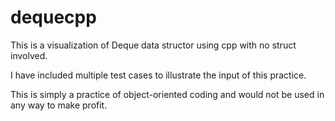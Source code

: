 # dequecpp
This is a visualization of Deque data structor using cpp with no struct involved.

I have included multiple test cases to illustrate the input of this practice. 

This is simply a practice of object-oriented coding and would not be used in any way to make profit.
